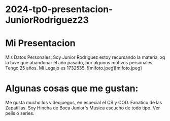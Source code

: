# 2024-tp0-presentacion-JuniorRodriguez23
# Mi Presentacion
Mis Datos Personales:
Soy Junior Rodriguez estoy recursando la materia, xq la tuve que abandonar el año pasado, por algunos motivos personales.
Tengo 25 años.
Mi Legajo es 1732535.
![mifoto.jpeg][mifoto.jpeg]

# Algunas cosas que me gustan:
Me gusta mucho los videojuegos, en especial el CS y COD.
Fanatico de las Zapatillas.
Soy Hincha de Boca Junior's
Musica escucho de todo tipo.
Ver pelis o series.
